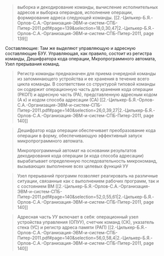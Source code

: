 > выборка и декодирование команды,
>  вычисление исполнительных адресов и выборка операндов,
>  исполнение операции,
>  формирование адреса следующей команды.
[[2.-Цилькер-Б.Я.-Орлов-С.А.-Организация-ЭВМ-и-систем-СПБ-Питер-2011.pdf#page=139&selection=18,0,30,47|2.-Цилькер-Б.Я.-Орлов-С.А.-Организация-ЭВМ-и-систем-СПБ-Питер-2011, page 139]]

Составляющие:
Там же выделяют управляющую и адресную составляющие БУУ.
Управляющая, как правило, состоит из регистра команды,
Дешифратора кода операции,
Мкропрограммного автомата,
Узел прерывания команд.

> Регистр команды предназначен для приема очередной команды из запоминающего устройства и ее хранения в течение всего цикла команды. В соответствии со структурой типовой команды он содержит операционную часть для хранения кода операции (РКОП) и адресную часть (РА), представленную адресным кодом (А к) и кодом способа адресации (СА)
[[2.-Цилькер-Б.Я.-Орлов-С.А.-Организация-ЭВМ-и-систем-СПБ-Питер-2011.pdf#page=140&selection=26,0,39,27|2.-Цилькер-Б.Я.-Орлов-С.А.-Организация-ЭВМ-и-систем-СПБ-Питер-2011, page 140]]

>Дешифратор кода операции обеспечивает преобразование кода операции в форму, обеспечивающую эффективный запуск микропрограммного автомата.
>
>Микропрограммный автомат на основании результатов декодирования кода операции (и кода способа адресации) вырабатывает определенную последовательность микрокоманд, вызывающих выполнение всех целевых функций УУ


>Узел прерываний программ позволяет реагировать на различные ситуации, связанные как с выполнением рабочих программ, так и с состоянием ВМ
[[2.-Цилькер-Б.Я.-Орлов-С.А.-Организация-ЭВМ-и-систем-СПБ-Питер-2011.pdf#page=140&selection=52,0,55,61|2.-Цилькер-Б.Я.-Орлов-С.А.-Организация-ЭВМ-и-систем-СПБ-Питер-2011, page 140]]

>Адресная часть УУ включает в себя: операционный узел устройства управления (ОПУУ), счетчик команд (СК), указатель стека (УС) и регистр адреса памяти (РАП)
[[2.-Цилькер-Б.Я.-Орлов-С.А.-Организация-ЭВМ-и-систем-СПБ-Питер-2011.pdf#page=140&selection=56,0,58,4|2.-Цилькер-Б.Я.-Орлов-С.А.-Организация-ЭВМ-и-систем-СПБ-Питер-2011, page 140]]